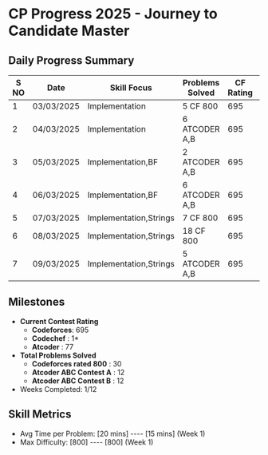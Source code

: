 # CP Progress 2025 - Journey to Candidate Master

## Daily Progress Summary
|S NO| Date       | Skill Focus             | Problems Solved  | CF Rating | Key Improvement         |
|----|------------|-------------------------|------------------|-----------|-------------------------|
| 1  | 03/03/2025 | Implementation          | 5  CF 800        | 695       |             -           |
| 2  | 04/03/2025 | Implementation          | 6  ATCODER A,B   | 695       |             -           |
| 3  | 05/03/2025 | Implementation,BF       | 2  ATCODER A,B   | 695       |             -           |
| 4  | 06/03/2025 | Implementation,BF       | 6  ATCODER A,B   | 695       |             -           |
| 5  | 07/03/2025 | Implementation,Strings  | 7  CF 800        | 695       |             -           |
| 6  | 08/03/2025 | Implementation,Strings  | 18 CF 800        | 695       |             -           |
| 7  | 09/03/2025 | Implementation,Strings  | 5 ATCODER A,B    | 695       |             -           |

## Milestones
- **Current Contest Rating**
  - **Codeforces**: 695
  - **Codechef**  : 1*
  - **Atcoder**   : 77
- **Total Problems Solved**
  - **Codeforces rated 800**  : 30 
  - **Atcoder ABC Contest A** : 12
  - **Atcoder ABC Contest B** : 12
- Weeks Completed: 1/12

## Skill Metrics
- Avg Time per Problem: [20 mins] ---- [15 mins] (Week 1)
- Max Difficulty: [800] ---- [800] (Week 1)
